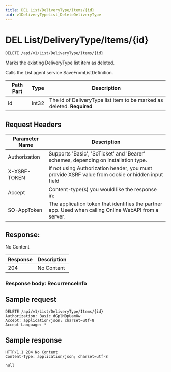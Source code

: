 ```yaml
---
title: DEL List/DeliveryType/Items/{id}
uid: v1DeliveryTypeList_DeleteDeliveryType
---
```


# DEL List/DeliveryType/Items/{id}

```http
DELETE /api/v1/List/DeliveryType/Items/{id}
```

Marks the existing DeliveryType list item as deleted.


Calls the List agent service SaveFromListDefinition.





| Path Part | Type | Description |
|-----------|------|-------------|
| id | int32 | The id of DeliveryType list item to be marked as deleted. **Required** |



## Request Headers

| Parameter Name | Description |
|----------------|-------------|
| Authorization  | Supports 'Basic', 'SoTicket' and 'Bearer' schemes, depending on installation type. |
| X-XSRF-TOKEN   | If not using Authorization header, you must provide XSRF value from cookie or hidden input field |
| Accept         | Content-type(s) you would like the response in:  |
| SO-AppToken | The application token that identifies the partner app. Used when calling Online WebAPI from a server. |


## Response:

No Content

| Response | Description |
|----------------|-------------|
| 204 | No Content |

### Response body: RecurrenceInfo


## Sample request

```http!
DELETE /api/v1/List/DeliveryType/Items/{id}
Authorization: Basic dGplMDpUamUw
Accept: application/json; charset=utf-8
Accept-Language: *
```

## Sample response

```http_
HTTP/1.1 204 No Content
Content-Type: application/json; charset=utf-8

null
```